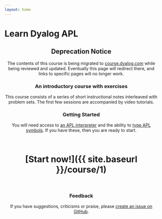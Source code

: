 ```yaml
---
layout: home
---
```

# Learn Dyalog APL

<div align="center" markdown="1">

## Deprecation Notice
The contents of this course is being migrated to <a href="https://course.dyalog.com">course.dyalog.com</a> while being reviewed and updated. Eventually this page will redirect there, and links to specific pages will no longer work.

### An introductory course with exercises

This course consists of a series of short instructional notes interleaved with problem sets. The first few sessions are accompanied by video tutorials.

### Getting Started

You will need access to [an APL interpreter](https://aplwiki.com/wiki/Running_APL) and the ability to [type APL symbols](https://aplwiki.com/wiki/Typing_glyphs). If you have these, then you are ready to start.

<br>

# [Start now!]({{ site.baseurl }}/course/1)

<br>

### Feedback
If you have suggestions, criticisms or praise, please [create an issue on GitHub](https://github.com/rikedyp/APLWorkshop/issues/new?assignees=rikedyp&labels=&template=feedback.md&title=).

</div>